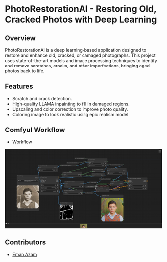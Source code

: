 # PhotoRestorationAI - Restoring Old, Cracked Photos with Deep Learning

## Overview
PhotoRestorationAI is a deep learning-based application designed to restore and enhance old, cracked, or damaged photographs. This project uses state-of-the-art models and image processing techniques to identify and remove scratches, cracks, and other imperfections, bringing aged photos back to life.

## Features
- Scratch and crack detection.
- High-quality LLAMA inpainting to fill in damaged regions.
- Upscaling and color correction to improve photo quality.
- Coloring image to look realistic using epic realism model

## ComfyuI Workflow
- Workflow

![Workflow](https://github.com/Eman-Bandesha/PhotoRestorationAI---Restoring-Old-Cracked-Photos-with-AI/blob/main/Screenshot%20from%202024-09-27%2012-01-22.png)

## Contributors
- [Eman Azam](https://github.com/Eman-Bandesha)



